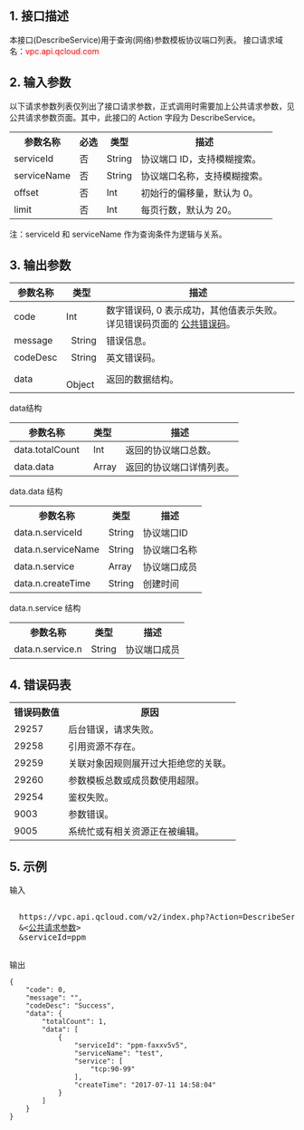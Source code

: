 ## 1. 接口描述
 
本接口(DescribeService)用于查询(网络)参数模板协议端口列表。
接口请求域名：<font style="color:red">vpc.api.qcloud.com</font>
 

## 2. 输入参数
 
以下请求参数列表仅列出了接口请求参数，正式调用时需要加上公共请求参数，见公共请求参数页面。其中，此接口的 Action 字段为 DescribeService。
<table class="t"><tbody><tr>
<th><b>参数名称</b></th>
<th><b>必选</b></th>
<th><b>类型</b></th>
<th><b>描述</b></th>
<tr>
<td> serviceId <td> 否 <td> String <td>协议端口 ID，支持模糊搜索。
<tr>
<td> serviceName <td> 否 <td> String <td> 协议端口名称，支持模糊搜索。
<tr>
<td> offset <td> 否 <td> Int <td> 初始行的偏移量，默认为 0。
<tr>
<td> limit <td> 否 <td> Int <td> 每页行数，默认为 20。
</tbody></table>

注：serviceId 和 serviceName 作为查询条件为逻辑与关系。

## 3. 输出参数
 

| 参数名称 | 类型 | 描述 |
|---------|---------|---------|
| code | Int | 数字错误码, 0 表示成功，其他值表示失败。详见错误码页面的 <a href='http://tce.fsphere.cn/document/api/215/4781' title='公共错误码'>公共错误码</a>。|
| message |   String | 错误信息。 |
| codeDesc |   String | 英文错误码。 |
| data |   Object | 返回的数据结构。|

data结构

| 参数名称 | 类型 | 描述 |
|---------|---------|---------|
| data.totalCount |   Int | 返回的协议端口总数。 |
| data.data |   Array | 返回的协议端口详情列表。|



data.data 结构
<table class="t"><tbody><tr>
<th><b>参数名称</b></th>
<th><b>类型</b></th>
<th><b>描述</b></th>
<tr>
<td> data.n.serviceId <td> String <td> 协议端口ID
<tr>
<td> data.n.serviceName <td> String <td> 协议端口名称
<tr>
<td> data.n.service <td> Array <td> 协议端口成员
<tr>
<td> data.n.createTime <td> String <td> 创建时间
</tbody></table>

data.n.service 结构
<table class="t"><tbody><tr>
<th><b>参数名称</b></th>
<th><b>类型</b></th>
<th><b>描述</b></th>
<tr>
<td> data.n.service.n <td> String <td> 协议端口成员
</tbody></table>

 ## 4. 错误码表
 <table class="t"><tbody><tr>
<th><b>错误码数值</b></th>
<th><b>原因</b></th>
<tr>
<td> 29257 <td> 后台错误，请求失败。
<tr>
<td> 29258 <td> 引用资源不存在。
<tr>
<td> 29259 <td> 关联对象因规则展开过大拒绝您的关联。
<tr>
<td> 29260 <td> 参数模板总数或成员数使用超限。
<tr>
<td> 29254 <td> 鉴权失败。
<tr>
<td> 9003 <td> 参数错误。
<tr>
<td> 9005 <td> 系统忙或有相关资源正在被编辑。
</tbody></table>


## 5. 示例
 
输入
<pre>

  https://vpc.api.qcloud.com/v2/index.php?Action=DescribeService
  &<<a href="http://tce.fsphere.cn/doc/api/229/6976">公共请求参数</a>>
  &serviceId=ppm

</pre>

输出
```
{
    "code": 0,
    "message": "",
	"codeDesc": "Success",
    "data": {
        "totalCount": 1,
        "data": [
            {
                "serviceId": "ppm-faxxv5v5",
                "serviceName": "test",
                "service": [
                    "tcp:90-99"
                ],
                "createTime": "2017-07-11 14:58:04"
            }
        ]
    }
}
```

